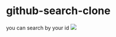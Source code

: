# github-search-clone
you can search by your id
<img src="https://res.cloudinary.com/practicaldev/image/fetch/s--w8QFFlnS--/c_imagga_scale,f_auto,fl_progressive,h_720,q_auto,w_1280/https://dev-to-uploads.s3.amazonaws.com/i/c5hjkmvrl9rgss5gt27h.jpeg">
